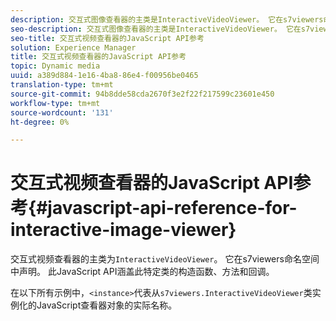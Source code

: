 ```yaml
---
description: 交互式图像查看器的主类是InteractiveVideoViewer。 它在s7viewers命名空间中声明。 此JavaScript API涵盖此特定类的构造函数、方法和回调。
seo-description: 交互式图像查看器的主类是InteractiveVideoViewer。 它在s7viewers命名空间中声明。 此JavaScript API涵盖此特定类的构造函数、方法和回调。
seo-title: 交互式视频查看器的JavaScript API参考
solution: Experience Manager
title: 交互式视频查看器的JavaScript API参考
topic: Dynamic media
uuid: a389d884-1e16-4ba8-86e4-f00956be0465
translation-type: tm+mt
source-git-commit: 94b8dde58cda2670f3e2f22f217599c23601e450
workflow-type: tm+mt
source-wordcount: '131'
ht-degree: 0%

---
```



# 交互式视频查看器的JavaScript API参考{#javascript-api-reference-for-interactive-image-viewer}

交互式视频查看器的主类为`InteractiveVideoViewer`。 它在s7viewers命名空间中声明。 此JavaScript API涵盖此特定类的构造函数、方法和回调。

在以下所有示例中，`<instance>`代表从`s7viewers.InteractiveVideoViewer`类实例化的JavaScript查看器对象的实际名称。
